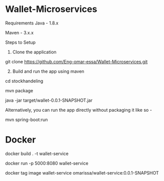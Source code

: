# Wallet-Microservices

Requirements
Java - 1.8.x

Maven - 3.x.x

Steps to Setup
1. Clone the application

git clone https://github.com/Eng-omar-essa/Wallet-Microservices.git

2. Build and run the app using maven

cd stockhandeling

mvn package

java -jar target/wallet-0.0.1-SNAPSHOT.jar

Alternatively, you can run the app directly without packaging it like so -

mvn spring-boot:run

# Docker
 docker build . -t wallet-service

 docker run -p 5000:8080 wallet-service
 
 docker tag image wallet-service omarissa/wallet-service:0.0.1-SNAPSHOT
 
